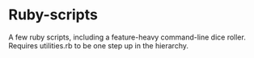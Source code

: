# Ruby-scripts

A few ruby scripts, including a feature-heavy command-line dice roller. Requires utilities.rb to be one step up in the hierarchy.
